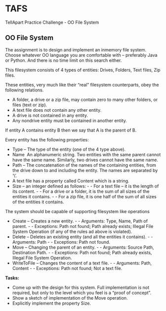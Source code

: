 TAFS
====

TellApart Practice Challenge - OO File System

OO File System
--------------
The assignment is to design and implement an in­memory file system. Choose whatever OO language you are comfortable with – preferably Java or Python. And there is no time limit on this search either.

This file­system consists of 4 types of entities: Drives, Folders, Text files, Zip files.

These entities, very much like their “real” file­system counterparts, obey the following relations.

- A folder, a drive or a zip file, may contain zero to many other folders, or files (text or zip).
- A text file does not contain any other entity.
- A drive is not contained in any entity.
- Any non­drive entity must be contained in another entity.

If entity A contains entity B then we say that A is the parent of B. 

Every entity has the following properties:
- Type – The type of the entity (one of the 4 type above).
- Name ­ An alphanumeric string. Two entities with the same parent cannot have the same name. Similarly, two drives cannot have the same name.
- Path – The concatenation of the names of the containing entities, from the drive down to and including the entity. The names are separated by ‘\’.
- A text file has a property called Content which is a string.
- Size – an integer defined as follows:
­- - For a text file – it is the length of its content.
­- - For a drive or a folder, it is the sum of all sizes of the entities it contains.
­- - For a zip file, it is one half of the sum of all sizes of the entities it contains.

The system should be capable of supporting file­system like operations

- Create – Creates a new entity.
­- - Arguments: Type, Name, Path of parent.
­- - Exceptions: Path not found; Path already exists; Illegal File System Operation (if any of the rules a­d above is violated).
- Delete – Deletes an existing entity (and all the entities it contains).
­- - Arguments: Path
­- - Exceptions: Path not found.
- Move – Changing the parent of an entity.
­- - Arguments: Source Path, Destination Path.
­- - Exceptions: Path not found; Path already exists, Illegal File System Operation.
- WriteToFile – Changes the content of a text file.
­- - Arguments: Path, Content
­- - Exceptions: Path not found; Not a text file.

__Tasks:__
- Come up with the design for this system. Full implementation is not required, but only to the level which you feel is a “proof of concept”.
- Show a sketch of implementation of the Move operation.
- Explicitly implement the property Size.

